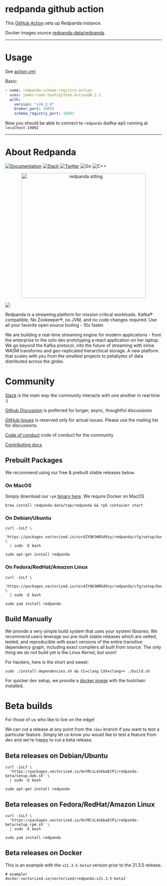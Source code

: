 # redpanda github action

This [GitHub Action](https://github.com/features/actions) sets up Redpanda instance.

Docker images source [redpanda-data/redpanda](docker.vectorized.io/vectorized/redpanda).

---

# Usage

See [action.yml](action.yml)

Basic:

```yaml
- name: redpanda-schema-registry-action
  uses: james-code-hash/github-action@0.2.2
  with:
    version: "v24.2.9"
    broker_port: 19092
    schema_registry_port: 18081
```

Now you should be able to connect to `redpanda` (kafka-api) running at `localhost:19092`

---

# About Redpanda

[![Documentation](https://img.shields.io/badge/documentation-black)](https://docs.redpanda.com)
[![Slack](https://img.shields.io/badge/slack-purple)](https://redpanda.com/slack)
[![Twitter](https://img.shields.io/twitter/follow/redpandadata.svg?style=social&label=Follow)](https://twitter.com/intent/follow?screen_name=redpandadata)
![Go](https://github.com/redpanda-data/redpanda/workflows/Go/badge.svg)
![C++](https://github.com/redpanda-data/redpanda/workflows/build-test/badge.svg)

[<p align="center"><img src="https://raw.githubusercontent.com/redpanda-data/redpanda/dev/docs/PANDA_sitting.jpg" alt="redpanda sitting" width="400"/></p>](https://redpanda.com/redpanda)
<img src="https://static.scarf.sh/a.png?x-pxid=3c187215-e862-4b67-8057-45aa9a779055" />

Redpanda is a streaming platform for mission critical workloads. Kafka® compatible,
No Zookeeper®, no JVM, and no code changes required. Use all your favorite open source tooling - 10x faster.

We are building a real-time streaming engine for modern applications - from the
enterprise to the solo dev prototyping a react application on her laptop.
We go beyond the Kafka protocol, into the future of streaming with inline WASM
transforms and geo-replicated hierarchical storage. A new platform that scales with
you from the smallest projects to petabytes of data distributed across the globe.

# Community

[Slack](https://redpanda.com/slack) is the main way the community interacts with one another in real time :)

[Github Discussion](https://github.com/redpanda-data/redpanda/discussions) is preferred for longer, async, thoughtful discussions

[GitHub Issues](https://github.com/redpanda-data/redpanda/issues) is reserved only for actual issues. Please use the mailing list for discussions.

[Code of conduct](https://github.com/redpanda-data/redpanda/CODE_OF_CONDUCT.md) code of conduct for the community

[Contributing docs](https://github.com/redpanda-data/redpanda/CONTRIBUTING.md)

## Prebuilt Packages

We recommend using our free & prebuilt stable releases below.

### On MacOS

Simply download our `rpk` [binary here](https://github.com/redpanda-data/redpanda/releases). We require Docker on MacOS

```
brew install redpanda-data/tap/redpanda && rpk container start
```

### On Debian/Ubuntu

```
curl -1sLf \
  'https://packages.vectorized.io/nzc4ZYQK3WRGd9sy/redpanda/cfg/setup/bash.deb.sh' \
  | sudo -E bash

sudo apt-get install redpanda
```

### On Fedora/RedHat/Amazon Linux

```
curl -1sLf \
  'https://packages.vectorized.io/nzc4ZYQK3WRGd9sy/redpanda/cfg/setup/bash.rpm.sh' \
  | sudo -E bash

sudo yum install redpanda
```

## Build Manually

We provide a very simple build system that uses your system libraries. We recommend
users leverage our pre-built stable releases which are vetted, tested, and reproducible with exact
versions of the entire transitive dependency graph, including exact compilers
all built from source. The only thing we do not build yet is the Linux Kernel, but soon!

For hackers, here is the short and sweet:

```
sudo ./install-dependencies.sh && CC=clang CXX=clang++ ./build.sh
```

For quicker dev setup, we provide a [docker image](tools/docker/README.md) with the toolchain installed.

# Beta builds

For those of us who like to live on the edge!

We can cut a release at any point from the `/dev` branch if you want to test a particular feature.
Simply let us know you would like to test a feature from dev and we're happy to cut a beta release.

## Beta releases on Debian/Ubuntu

```
curl -1sLf \
  'https://packages.vectorized.io/HxYRCzL4xbbaEtPi/redpanda-beta/setup.deb.sh' \
  | sudo -E bash

sudo apt-get install redpanda
```

## Beta releases on Fedora/RedHat/Amazon Linux

```
curl -1sLf \
  'https://packages.vectorized.io/HxYRCzL4xbbaEtPi/redpanda-beta/setup.rpm.sh' \
  | sudo -E bash

sudo yum install redpanda
```

## Beta releases on Docker

This is an example with the `v21.3.5-beta3` version prior to the 21.3.5 release.

```
# example!
docker.vectorized.io/vectorized/redpanda:v21.3.5-beta3
```
